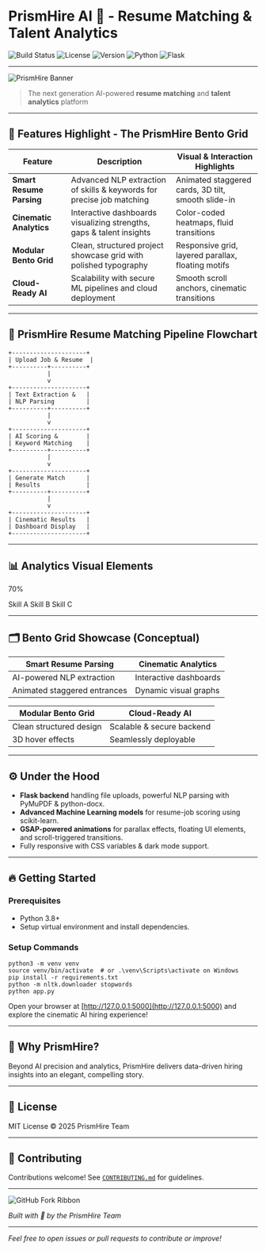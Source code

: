# PrismHire AI 🚀 - Resume Matching & Talent Analytics

![Build Status](https://img.shields.io/badge/build-passing-brightgreen)
![License](https://img.shields.io/badge/license-MIT-blue)
![Version](https://img.shields.io/badge/version-1.0.0-blueviolet)
![Python](https://img.shields.io/badge/python-3.8%2B-blue)
![Flask](https://img.shields.io/badge/flask-3.1.1-orange)

---

![PrismHire Banner](https://user-images.githubusercontent.com/yourusername/prismhire-assets/main/banner.png)

> The next generation AI-powered **resume matching** and **talent analytics** platform 

---

## 🌟 Features Highlight - The PrismHire **Bento Grid**

| Feature                  | Description                                                           | Visual & Interaction Highlights                     |
|--------------------------|-----------------------------------------------------------------------|----------------------------------------------------|
| **Smart Resume Parsing** | Advanced NLP extraction of skills & keywords for precise job matching | Animated staggered cards, 3D tilt, smooth slide-in |
| **Cinematic Analytics**  | Interactive dashboards visualizing strengths, gaps & talent insights  | Color-coded heatmaps, fluid transitions             |
| **Modular Bento Grid**   | Clean, structured project showcase grid with polished typography      | Responsive grid, layered parallax, floating motifs  |
| **Cloud-Ready AI**       | Scalability with secure ML pipelines and cloud deployment             | Smooth scroll anchors, cinematic transitions        |

---

## 🚀 PrismHire Resume Matching Pipeline Flowchart

```
+---------------------+
| Upload Job & Resume  |
+----------+----------+
           |
           v
+---------------------+
| Text Extraction &   |
| NLP Parsing         |
+----------+----------+
           |
           v
+---------------------+
| AI Scoring &        |
| Keyword Matching    |
+----------+----------+
           |
           v
+---------------------+
| Generate Match      |
| Results             |
+----------+----------+
           |
           v
+---------------------+
| Cinematic Results   |
| Dashboard Display   |
+---------------------+
```

---

## 📊 Analytics Visual Elements





  
  
  70%




  
  
  
  Skill A
  Skill B
  Skill C




---

## 🗂 Bento Grid Showcase (Conceptual)

| Smart Resume Parsing           | Cinematic Analytics            |
|-------------------------------|-------------------------------|
| AI-powered NLP extraction      | Interactive dashboards         |
| Animated staggered entrances   | Dynamic visual graphs          |

| Modular Bento Grid             | Cloud-Ready AI                 |
|-------------------------------|-------------------------------|
| Clean structured design        | Scalable & secure backend      |
| 3D hover effects              | Seamlessly deployable          |

---

## ⚙️ Under the Hood

- **Flask backend** handling file uploads, powerful NLP parsing with PyMuPDF & python-docx.
- **Advanced Machine Learning models** for resume-job scoring using scikit-learn.
- **GSAP-powered animations** for parallax effects, floating UI elements, and scroll-triggered transitions.
- Fully responsive with CSS variables & dark mode support.

---

## 🔥 Getting Started

### Prerequisites
- Python 3.8+
- Setup virtual environment and install dependencies.

### Setup Commands

```
python3 -m venv venv
source venv/bin/activate  # or .\venv\Scripts\activate on Windows
pip install -r requirements.txt
python -m nltk.downloader stopwords
python app.py
```

Open your browser at [http://127.0.0.1:5000](http://127.0.0.1:5000) and explore the cinematic AI hiring experience!

---

## 🌟 Why PrismHire?

Beyond AI precision and analytics, PrismHire delivers data-driven hiring insights into an elegant, compelling story.

---

## 📄 License

MIT License © 2025 PrismHire Team

---

## 🤝 Contributing

Contributions welcome! See [`CONTRIBUTING.md`](CONTRIBUTING.md) for guidelines.

---

![GitHub Fork Ribbon](https://camo.githubusercontent.com/9c0680ab46e60d400b10b967a21944f1425404d8f7e9df6b59f4a4cd18534a90/68747470733a2f2f696d672e736869656c64732e696f2f67726166666974692f6769746875622d66726f6b2d726962626f6e2e737667)

*Built with 💙 by the PrismHire Team*

---

*Feel free to open issues or pull requests to contribute or improve!*
